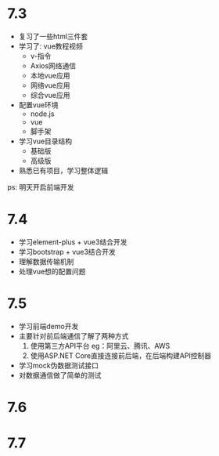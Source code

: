 # 7.3

- 复习了一些html三件套
- 学习了: vue教程视频
  - v-指令
  - Axios网络通信
  - 本地vue应用
  - 网络vue应用
  - 综合vue应用
- 配置vue环境
  - node.js
  - vue
  - 脚手架
- 学习vue目录结构
  - 基础版
  - 高级版
- 熟悉已有项目，学习整体逻辑

ps: 明天开启前端开发







# 7.4

* 学习element-plus + vue3结合开发
* 学习bootstrap + vue3结合开发
* 理解数据传输机制
* 处理vue想的配置问题





# 7.5
* 学习前端demo开发
* 主要针对前后端通信了解了两种方式
  1. 使用第三方API平台 eg：阿里云、腾讯、AWS
  2. 使用ASP.NET Core直接连接前后端，在后端构建API控制器
* 学习mock伪数据测试接口
* 对数据通信做了简单的测试





# 7.6







# 7.7